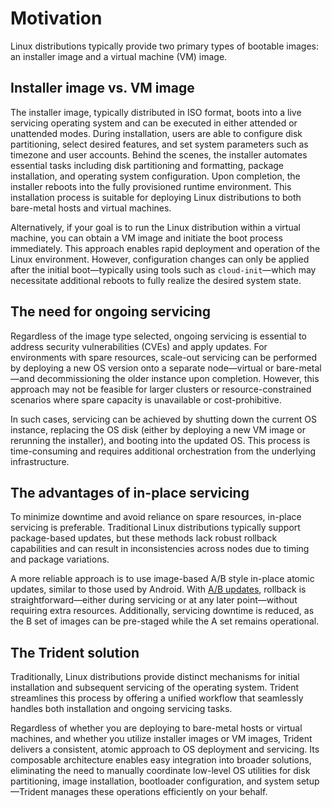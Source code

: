 # Motivation

Linux distributions typically provide two primary types of bootable images: an
installer image and a virtual machine (VM) image.

## Installer image vs. VM image

The installer image, typically distributed in ISO format, boots into a live
servicing operating system and can be executed in either attended or unattended
modes. During installation, users are able to configure disk partitioning,
select desired features, and set system parameters such as timezone and user
accounts. Behind the scenes, the installer automates essential tasks including
disk partitioning and formatting, package installation, and operating system
configuration. Upon completion, the installer reboots into the fully provisioned
runtime environment. This installation process is suitable for deploying Linux
distributions to both bare-metal hosts and virtual machines.

Alternatively, if your goal is to run the Linux distribution within a virtual
machine, you can obtain a VM image and initiate the boot process immediately.
This approach enables rapid deployment and operation of the Linux environment.
However, configuration changes can only be applied after the initial
boot—typically using tools such as `cloud-init`—which may necessitate additional
reboots to fully realize the desired system state.

## The need for ongoing servicing

Regardless of the image type selected, ongoing servicing is essential to address
security vulnerabilities (CVEs) and apply updates. For environments with spare
resources, scale-out servicing can be performed by deploying a new OS version
onto a separate node—virtual or bare-metal—and decommissioning the older
instance upon completion. However, this approach may not be feasible for larger
clusters or resource-constrained scenarios where spare capacity is unavailable
or cost-prohibitive.

In such cases, servicing can be achieved by shutting down the current OS
instance, replacing the OS disk (either by deploying a new VM image or rerunning
the installer), and booting into the updated OS. This process is time-consuming
and requires additional orchestration from the underlying infrastructure.

## The advantages of in-place servicing

To minimize downtime and avoid reliance on spare resources, in-place servicing
is preferable. Traditional Linux distributions typically support package-based
updates, but these methods lack robust rollback capabilities and can result in
inconsistencies across nodes due to timing and package variations.

A more reliable approach is to use image-based A/B style in-place atomic
updates, similar to those used by Android. With [A/B
updates](Reference/Glossary.md#ab-update), rollback is straightforward—either
during servicing or at any later point—without requiring extra resources.
Additionally, servicing downtime is reduced, as the B set of images can be
pre-staged while the A set remains operational.

## The Trident solution

Traditionally, Linux distributions provide distinct mechanisms for initial
installation and subsequent servicing of the operating system. Trident
streamlines this process by offering a unified workflow that seamlessly handles
both installation and ongoing servicing tasks.

Regardless of whether you are deploying to bare-metal hosts or virtual machines,
and whether you utilize installer images or VM images, Trident delivers a
consistent, atomic approach to OS deployment and servicing. Its composable
architecture enables easy integration into broader solutions, eliminating the
need to manually coordinate low-level OS utilities for disk partitioning, image
installation, bootloader configuration, and system setup—Trident manages these
operations efficiently on your behalf.
